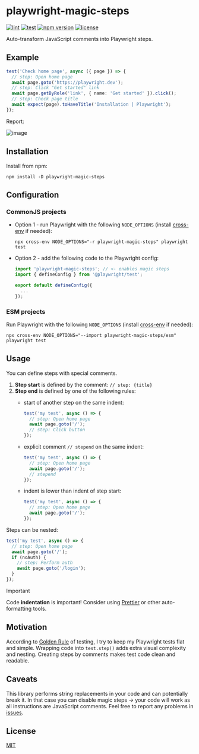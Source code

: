 # playwright-magic-steps

[![lint](https://github.com/vitalets/playwright-magic-steps/actions/workflows/lint.yaml/badge.svg)](https://github.com/vitalets/playwright-magic-steps/actions/workflows/lint.yaml)
[![test](https://github.com/vitalets/playwright-magic-steps/actions/workflows/test.yaml/badge.svg)](https://github.com/vitalets/playwright-magic-steps/actions/workflows/test.yaml)
[![npm version](https://img.shields.io/npm/v/playwright-magic-steps)](https://www.npmjs.com/package/playwright-magic-steps)
[![license](https://img.shields.io/npm/l/playwright-magic-steps)](https://github.com/vitalets/playwright-magic-steps/blob/main/LICENSE)

Auto-transform JavaScript comments into Playwright steps.

## Example
```ts
test('Check home page', async ({ page }) => {
  // step: Open home page
  await page.goto('https://playwright.dev');
  // step: Click "Get started" link
  await page.getByRole('link', { name: 'Get started' }).click();
  // step: Check page title
  await expect(page).toHaveTitle('Installation | Playwright');
});
```

Report:

![image](https://github.com/user-attachments/assets/70c38ae0-e451-468f-8678-71cc57a50ec1)

## Installation
Install from npm:
```
npm install -D playwright-magic-steps
```

## Configuration

### CommonJS projects
* Option 1 - run Playwright with the following `NODE_OPTIONS` (install [cross-env](https://www.npmjs.com/package/cross-env) if needed):
  ```
  npx cross-env NODE_OPTIONS="-r playwright-magic-steps" playwright test
  ```
* Option 2 - add the following code to the Playwright config:
  ```ts
  import 'playwright-magic-steps'; // <- enables magic steps
  import { defineConfig } from '@playwright/test';

  export default defineConfig({
    ...
  });
  ```

### ESM projects
Run Playwright with the following `NODE_OPTIONS` (install [cross-env](https://www.npmjs.com/package/cross-env) if needed):
```
npx cross-env NODE_OPTIONS="--import playwright-magic-steps/esm" playwright test
```

## Usage
You can define steps with special comments.

1. **Step start** is defined by the comment: `// step: {title}`
2. **Step end** is defined by one of the following rules:
   * start of another step on the same indent:
      ```ts
      test('my test', async () => {
        // step: Open home page
        await page.goto('/');
        // step: Click button
      });
      ```

   * explicit comment `// stepend` on the same indent:
      ```ts
      test('my test', async () => {
        // step: Open home page
        await page.goto('/');
        // stepend
      });
      ```

   * indent is lower than indent of step start:
      ```ts
      test('my test', async () => {
        // step: Open home page
        await page.goto('/');
      });
      ```

Steps can be nested:
```ts
test('my test', async () => {
  // step: Open home page
  await page.goto('/');
  if (noAuth) {
    // step: Perform auth
    await page.goto('/login');
  }
});
```

> [!IMPORTANT]
> Code **indentation** is important! Consider using [Prettier](https://prettier.io/) or other auto-formatting tools.

## Motivation
According to [Golden Rule](https://github.com/goldbergyoni/javascript-testing-best-practices?tab=readme-ov-file#section-0%EF%B8%8F⃣-the-golden-rule) of testing, I try to keep my Playwright tests flat and simple. Wrapping code into `test.step()` adds extra visual complexity and nesting. Creating steps by comments makes test code clean and readable.

## Caveats
This library performs string replacements in your code and can potentially break it. In that case you can disable magic steps -> your code will work as all instructions are JavaScript comments. Feel free to report any problems in [issues](https://github.com/vitalets/playwright-magic-steps/issues).

## License
[MIT](https://github.com/vitalets/playwright-magic-steps/blob/main/LICENSE)